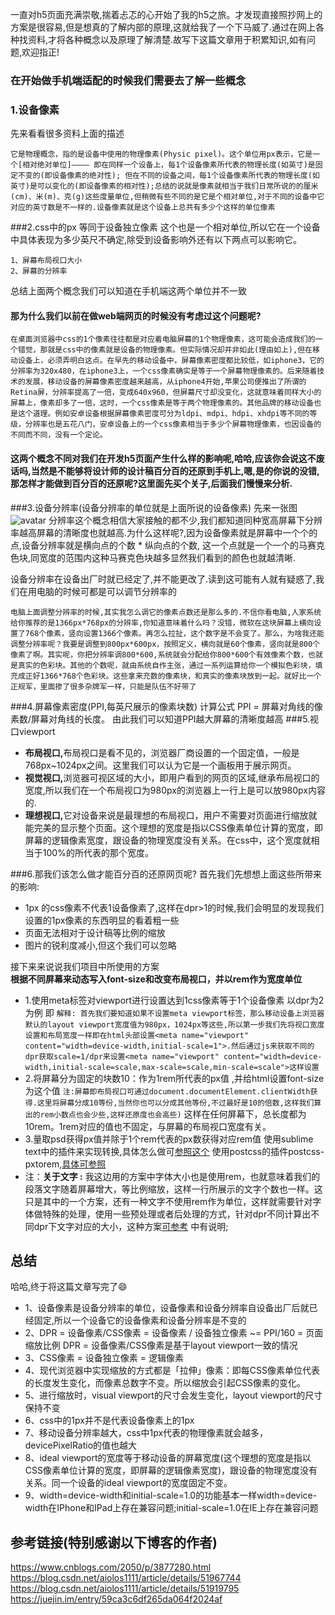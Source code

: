 
一直对h5页面充满崇敬,揣着忐忑的心开始了我的h5之旅。才发现直接照抄网上的方案是很容易,但是想真的了解内部的原理,这就给我了一个下马威了.通过在网上各种找资料,才将各种概念以及原理了解清楚.故写下这篇文章用于积累知识,如有问题,欢迎指正!
### 在开始做手机端适配的时候我们需要去了解一些概念
### 1.设备像素
先来看看很多资料上面的描述

	它是物理概念，指的是设备中使用的物理像素(Physic pixel)。这个单位用px表示，它是一个[相对绝对单位]———— 即在同样一个设备上，每1个设备像素所代表的物理长度(如英寸)是固定不变的(即设备像素的绝对性); 但在不同的设备之间，每1个设备像素所代表的物理长度(如英寸)是可以变化的(即设备像素的相对性);总结的说就是像素就相当于我们日常所说的的厘米(cm)、米(m)、克(g)这些度量单位,但稍微有些不同的是它是个相对单位,对于不同的设备中它对应的英寸数是不一样的.设备像素就是这个设备上总共有多少个这样的单位像素
###2.css中的px 等同于设备独立像素
这个也是一个相对单位,所以它在一个设备中具体表现为多少英尺不确定,除受到设备影响外还有以下两点可以影响它。

	1、屏幕布局视口大小
	2、屏幕的分辨率

总结上面两个概念我们可以知道在手机端这两个单位并不一致
#### 那为什么我们以前在做web端网页的时候没有考虑过这个问题呢?
	在桌面浏览器中css的1个像素往往都是对应着电脑屏幕的1个物理像素，这可能会造成我们的一个错觉，那就是css中的像素就是设备的物理像素。但实际情况却并非如此(理由如上),但在移动设备上，必须弄明白这点。在早先的移动设备中，屏幕像素密度都比较低，如iphone3，它的分辨率为320x480，在iphone3上，一个css像素确实是等于一个屏幕物理像素的。后来随着技术的发展，移动设备的屏幕像素密度越来越高，从iphone4开始,苹果公司便推出了所谓的Retina屏，分辨率提高了一倍，变成640x960，但屏幕尺寸却没变化，这就意味着同样大小的屏幕上，像素却多了一倍，这时，一个css像素是等于两个物理像素的。其他品牌的移动设备也是这个道理。例如安卓设备根据屏幕像素密度可分为ldpi、mdpi、hdpi、xhdpi等不同的等级，分辨率也是五花八门，安卓设备上的一个css像素相当于多少个屏幕物理像素，也因设备的不同而不同，没有一个定论。
#### 这两个概念不同对我们在开发h5页面产生什么样的影响呢,哈哈,应该你会说这不废话吗,当然是不能够将设计师的设计稿百分百的还原到手机上,嗯,是的你说的没错,那怎样才能做到百分百的还原呢?这里面先买个关子,后面我们慢慢来分析.

###3.设备分辨率(设备分辨率的单位就是上面所说的设备像素)
先来一张图
![avatar](https://img.alicdn.com/tps/TB1uWfJIpXXXXaoXXXXXXXXXXXX.gif)
分辨率这个概念相信大家接触的都不少,我们都知道同种宽高屏幕下分辨率越高屏幕的清晰度也就越高.为什么这样呢?,因为设备像素就是屏幕中一个个的点,设备分辨率就是横向点的个数 * 纵向点的个数, 这一个点就是一个一个的马赛克色块,同宽度的范围内这种马赛克色块越多显然我们看到的颜色也就越清晰.

设备分辨率在设备出厂时就已经定了,并不能更改了.读到这可能有人就有疑惑了,我们在用电脑的时候可都是可以调节分辨率的

	电脑上面调整分辨率的时候,其实我怎么调它的像素点数还是那么多的.不信你看电脑,人家系统给你推荐的是1366px*768px的分辨率,你知道意味着什么吗？没错，微软在这块屏幕上横向设置了768个像素，竖向设置1366个像素。再怎么拉扯，这个数字是不会变了。那么，为啥我还能调整分辨率呢？我要是调整到800px*600px，按照定义，横向就是60个像素，竖向就是800个像素了啊。其实呢，你把分辨率调800*600,系统就会分配给你800*600个有效像素个数，也就是真实的色彩块。其他的个数呢，就由系统自作主张，通过一系列运算给你一个模拟色彩块，填充成正好1366*768个色彩块。这些拿来充数的像素块，和真实的像素块放到一起。就好比一个正规军，里面掺了很多杂牌军一样，只能是队伍不好带了

###4.屏幕像素密度(PPI,每英尺展示的像素块数)
计算公式 PPI = 屏幕对角线的像素数/屏幕对角线的长度。
由此我们可以知道PPI越大屏幕的清晰度越高
###5.视口viewport

- <b>布局视口,</b>布局视口是看不见的，浏览器厂商设置的一个固定值，一般是768px~1024px之间。这里我们可以认为它是一个画板用于展示网页。
- <b>视觉视口,</b>浏览器可视区域的大小，即用户看到的网页的区域,继承布局视口的宽度,所以我们在一个布局视口为980px的浏览器上一行上是可以放980px内容的.
- <b>理想视口,</b>它对设备来说是最理想的布局视口，用户不需要对页面进行缩放就能完美的显示整个页面。这个理想的宽度是指以CSS像素单位计算的宽度，即屏幕的逻辑像素宽度，跟设备的物理宽度没有关系。在css中，这个宽度就相当于100%的所代表的那个宽度。

###6.那我们该怎么做才能百分百的还原网页呢?
首先我们先想想上面这些所带来的影响:

- 1px 的css像素不代表1设备像素了,这样在dpr>1的时候,我们会明显的发现我们设置的1px像素的东西明显的看着粗一些
- 页面无法相对于设计稿等比例的缩放
- 图片的锐利度减小,但这个我们可以忽略

 接下来来说说我们项目中所使用的方案<br/>
 <b>根据不同屏幕来动态写入font-size和改变布局视口，并以rem作为宽度单位</b>
- 1.使用meta标签对viewport进行设置达到1css像素等于1个设备像素 以dpr为2为例 即 <meta name="viewport" content="width=device-width,initial-scale=0.5,max-scale=0.5,min-scale=0.5">
	`解释: 首先我们要知道如果不设置meta viewport标签，那么移动设备上浏览器默认的layout viewport宽度值为980px，1024px等这些,所以第一步我们先将视口宽度设置和布局宽度一样即在html头部设置<meta name="viewport" content="width=device-width,initial-scale=1">.然后通过js来获取不同的dpr获取scale=1/dpr来设置<meta name="viewport" content="width=device-width,initial-scale=scale,max-scale=scale,min-scale=scale">这样设置`
- 2.将屏幕分为固定的块数10：作为1rem所代表的px值 ,并给html设置font-size为这个值
`注:屏幕即布局视口可通过document.documentElement.clientWidth获得.这里将屏幕分成10等份,当然你也可以分成其他等份,不过最好是10的倍数,这样我们算出的rem小数点也会少些,这样还原度也会高些)`
这样在任何屏幕下，总长度都为10rem。1rem对应的值也不固定，与屏幕的布局视口宽度有关。
- 3.量取psd获得px值并除于1个rem代表的px数获得对应rem值
 使用sublime text中的插件来实现转换,具体怎么做可[参照这个](https://blog.csdn.net/qq_30159899/article/details/75286409)
 使用postcss的插件postcss-pxtorem,[具体可参照](https://github.com/yyxie/vue-h5)
- 注：<b>关于文字 :</b> 我这边用的方案中字体大小也是使用rem，也就意味着我们的段落文字随着屏幕增大，等比例缩放，这样一行所展示的文字个数也一样。这只是其中的一个方案，还有一种文字不使用rem作为单位，这样就需要针对字体做特殊的处理，使用一些预处理或者后处理的方式，针对dpr不同计算出不同dpr下文字对应的大小，这种方案[可参考](http://www.html-js.com/article/Mobile-terminal-H5-mobile-terminal-HD-multi-screen-adaptation-scheme%203041)
中有说明;
## 总结
哈哈,终于将这篇文章写完了😄

- 1、设备像素是设备分辨率的单位，设备像素和设备分辨率自设备出厂后就已经固定,所以一个设备它的设备像素和设备分辨率是不变的
- 2、DPR = 设备像素/CSS像素 = 设备像素 / 设备独立像素 ~= PPI/160 = 页面缩放比例 DPR = 设备像素/CSS像素是基于layout viewport一致的情况
- 3、CSS像素 = 设备独立像素 = 逻辑像素
- 4、现代浏览器中实现缩放的方式都是「拉伸」像素：即每CSS像素单位代表的长度发生变化，而像素总数字不变。所以缩放会引起CSS像素的变化。
- 5、进行缩放时，visual viewport的尺寸会发生变化，layout viewport的尺寸保持不变
- 6、css中的1px并不是代表设备像素上的1px
- 7、移动设备分辨率越大，css中1px代表的物理像素就会越多，devicePixelRatio的值也越大
- 8、ideal viewport的宽度等于移动设备的屏幕宽度(这个理想的宽度是指以CSS像素单位计算的宽度，即屏幕的逻辑像素宽度)，跟设备的物理宽度没有关系。同一个设备的ideal viewport的宽度固定不变。
- 9、width=device-width和initial-scale=1.0的功能基本一样width=device-width在IPhone和IPad上存在兼容问题;initial-scale=1.0在IE上存在兼容问题


## 参考链接(特别感谢以下博客的作者)

https://www.cnblogs.com/2050/p/3877280.html<br/>
https://blog.csdn.net/aiolos1111/article/details/51967744<br/>
https://blog.csdn.net/aiolos1111/article/details/51919795<br/>
https://juejin.im/entry/59ca3c6df265da064f2024af




